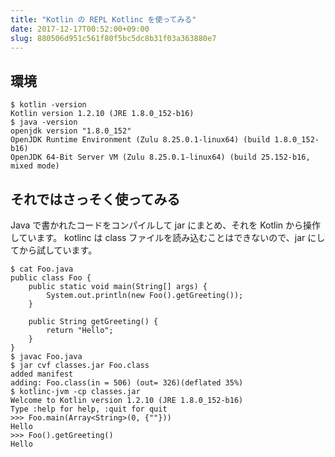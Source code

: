 ```yaml
---
title: "Kotlin の REPL Kotlinc を使ってみる"
date: 2017-12-17T00:52:00+09:00
slug: 880506d951c561f80f5bc5dc8b31f03a363880e7
---
```


## 環境
```
$ kotlin -version
Kotlin version 1.2.10 (JRE 1.8.0_152-b16)
$ java -version
openjdk version "1.8.0_152"
OpenJDK Runtime Environment (Zulu 8.25.0.1-linux64) (build 1.8.0_152-b16)
OpenJDK 64-Bit Server VM (Zulu 8.25.0.1-linux64) (build 25.152-b16, mixed mode)
```

## それではさっそく使ってみる

Java で書かれたコードをコンパイルして jar にまとめ、それを Kotlin から操作しています。
kotlinc は class ファイルを読み込むことはできないので、jar にしてから試しています。


```
$ cat Foo.java
public class Foo {
    public static void main(String[] args) {
        System.out.println(new Foo().getGreeting());
    }

    public String getGreeting() {
        return "Hello";
    }
}
$ javac Foo.java
$ jar cvf classes.jar Foo.class
added manifest
adding: Foo.class(in = 506) (out= 326)(deflated 35%)
$ kotlinc-jvm -cp classes.jar
Welcome to Kotlin version 1.2.10 (JRE 1.8.0_152-b16)
Type :help for help, :quit for quit
>>> Foo.main(Array<String>(0, {""}))
Hello
>>> Foo().getGreeting()
Hello
```

